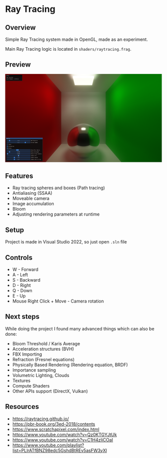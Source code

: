 # Ray Tracing

## Overview
Simple Ray Tracing system made in OpenGL, made as an experiment.

Main Ray Tracing logic is located in ```shaders/raytracing.frag```.

## Preview
![](https://github.com/Filipeak/ray-tracing/blob/main/assets/Preview.png)

## Features
- Ray tracing spheres and boxes (Path tracing)
- Antialiasing (SSAA)
- Moveable camera
- Image accumulation
- Bloom
- Adjusting rendering parameters at runtime

## Setup
Project is made in Visual Studio 2022, so just open ```.sln``` file

## Controls
- W - Forward
- A - Left
- S - Backward
- D - Right
- Q - Down
- E - Up
- Mouse Right Click + Move - Camera rotation

## Next steps
While doing the project I found many advanced things which can also be done:
- Bloom Threshold / Karis Average
- Acceleration structures (BVH)
- FBX Importing
- Refraction (Fresnel equations)
- Physically Based Rendering (Rendering equation, BRDF)
- Importance sampling
- Volumetric Lighting, Clouds
- Textures
- Compute Shaders
- Other APIs support (DirectX, Vulkan)

## Resources
- https://raytracing.github.io/
- https://pbr-book.org/3ed-2018/contents
- https://www.scratchapixel.com/index.html
- https://www.youtube.com/watch?v=Qz0KTGYJtUk
- https://www.youtube.com/watch?v=C1H4zIiCOaI
- https://www.youtube.com/playlist?list=PLlrATfBNZ98edc5GshdBtREv5asFW3yXl